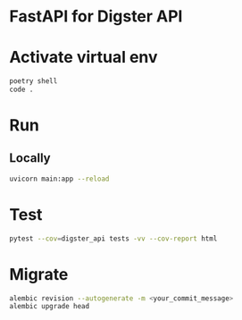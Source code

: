 # FastAPI for Digster API

# Activate virtual env
```sh
poetry shell
code .
```
# Run
## Locally
```sh
uvicorn main:app --reload
```
# Test
```sh
pytest --cov=digster_api tests -vv --cov-report html
```
# Migrate
```sh
alembic revision --autogenerate -m <your_commit_message>
alembic upgrade head
